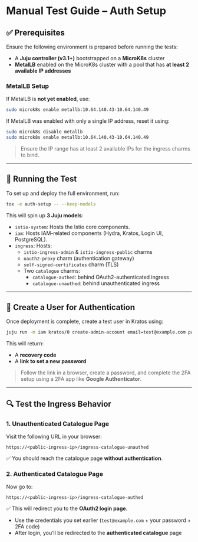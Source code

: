 # Manual Test Guide – Auth Setup

## ✅ Prerequisites

Ensure the following environment is prepared before running the tests:

- A **Juju controller (v3.1+)** bootstrapped on a **MicroK8s** cluster
- **MetalLB** enabled on the MicroK8s cluster with a pool that has **at least 2 available IP addresses**

### MetalLB Setup

If MetalLB is **not yet enabled**, use:

```bash
sudo microk8s enable metallb:10.64.140.43-10.64.140.49
```

If MetalLB was enabled with only a single IP address, reset it using:

```bash
sudo microk8s disable metallb
sudo microk8s enable metallb:10.64.140.43-10.64.140.49
```

> Ensure the IP range has at least 2 available IPs for the ingress charms to bind.

---

## 🧪 Running the Test

To set up and deploy the full environment, run:

```bash
tox -e auth-setup -- --keep-models
```

This will spin up **3 Juju models**:

- `istio-system`: Hosts the Istio core components.
- `iam`: Hosts IAM-related components (Hydra, Kratos, Login UI, PostgreSQL).
- `ingress`: Hosts:
  - `istio-ingress-admin` & `istio-ingress-public` charms
  - `oauth2-proxy` charm (authentication gateway)
  - `self-signed-certificates` charm (TLS)
  - Two `catalogue` charms:
    - `catalogue-authed`: behind OAuth2-authenticated ingress
    - `catalogue-unauthed`: behind unauthenticated ingress

---

## 👤 Create a User for Authentication

Once deployment is complete, create a test user in Kratos using:

```bash
juju run -m iam kratos/0 create-admin-account email=test@example.com password=test username=admin
```

This will return:
- A **recovery code**
- A **link to set a new password**

>  Follow the link in a browser, create a password, and complete the 2FA setup using a 2FA app like **Google Authenticator**.

---

## 🔍 Test the Ingress Behavior

### 1. Unauthenticated Catalogue Page

Visit the following URL in your browser:

```
https://<public-ingress-ip>/ingress-catalogue-unauthed
```

✅ You should reach the catalogue page **without authentication**.

### 2. Authenticated Catalogue Page

Now go to:

```
https://<public-ingress-ip>/ingress-catalogue-authed
```

✅ This will redirect you to the **OAuth2 login page**.

- Use the credentials you set earlier (`test@example.com` + your password + 2FA code)
- After login, you’ll be redirected to the **authenticated catalogue** page
